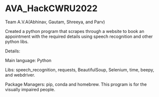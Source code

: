 # AVA_HackCWRU2022
Team A.V.A(Abhinav, Gautam, Shreeya, and Parv)

Created a python program that scrapes through a website to book an appointment with the required details using speech recognition and other python libs. 

Details: 

Main language: Python  

Libs: speech_recognition, requests, BeautifulSoup, Selenium, time, beepy, and webdriver.  

Package Managers: pip, conda and homebrew. This program is for the visually impaired people.
